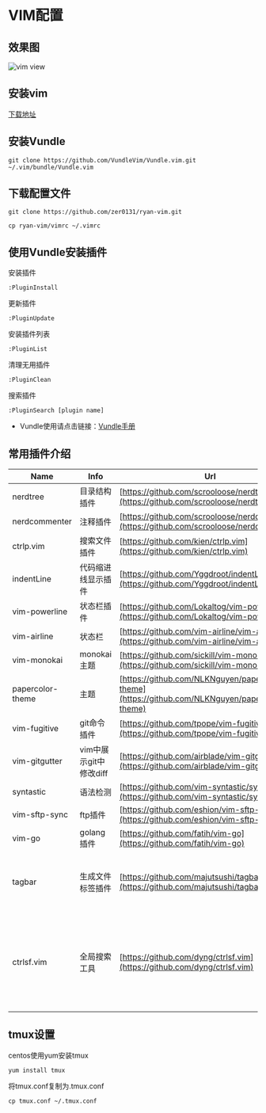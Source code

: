 # VIM配置

## 效果图

![vim view](./vim-view.jpg)

## 安装vim

[下载地址](https://github.com/vim/vim/releases)

## 安装Vundle

```
git clone https://github.com/VundleVim/Vundle.vim.git ~/.vim/bundle/Vundle.vim
```

## 下载配置文件

```
git clone https://github.com/zer0131/ryan-vim.git

cp ryan-vim/vimrc ~/.vimrc
```

## 使用Vundle安装插件

安装插件
```
:PluginInstall
```

更新插件
```
:PluginUpdate
```

安装插件列表
```
:PluginList
```

清理无用插件
```
:PluginClean
```

搜索插件
```
:PluginSearch [plugin name]
```

* Vundle使用请点击链接：[Vundle手册](https://github.com/VundleVim/Vundle.vim)

## 常用插件介绍

Name|Info|Url|Remark
------|------|------|------
nerdtree|目录结构插件|[https://github.com/scrooloose/nerdtree](https://github.com/scrooloose/nerdtree)|N/A
nerdcommenter|注释插件|[https://github.com/scrooloose/nerdcommenter](https://github.com/scrooloose/nerdcommenter)|N/A
ctrlp.vim|搜索文件插件|[https://github.com/kien/ctrlp.vim](https://github.com/kien/ctrlp.vim)|N/A
indentLine|代码缩进线显示插件|[https://github.com/Yggdroot/indentLine](https://github.com/Yggdroot/indentLine)|N/A
vim-powerline|状态栏插件|[https://github.com/Lokaltog/vim-powerline](https://github.com/Lokaltog/vim-powerline)|N/A
vim-airline|状态栏|[https://github.com/vim-airline/vim-airline](https://github.com/vim-airline/vim-airline)|N/A
vim-monokai|monokai主题|[https://github.com/sickill/vim-monokai](https://github.com/sickill/vim-monokai)|N/A
papercolor-theme|主题|[https://github.com/NLKNguyen/papercolor-theme](https://github.com/NLKNguyen/papercolor-theme)|N/A
vim-fugitive|git命令插件|[https://github.com/tpope/vim-fugitive](https://github.com/tpope/vim-fugitive)|N/A
vim-gitgutter|vim中展示git中修改diff|[https://github.com/airblade/vim-gitgutter](https://github.com/airblade/vim-gitgutter)|N/A
syntastic|语法检测|[https://github.com/vim-syntastic/syntastic](https://github.com/vim-syntastic/syntastic)|N/A
vim-sftp-sync|ftp插件|[https://github.com/eshion/vim-sftp-sync](https://github.com/eshion/vim-sftp-sync)|N/A
vim-go|golang插件|[https://github.com/fatih/vim-go](https://github.com/fatih/vim-go)|N/A
tagbar|生成文件标签插件|[https://github.com/majutsushi/tagbar](https://github.com/majutsushi/tagbar)|这个插件使用前提是需要安装[ctags](http://ctags.sourceforge.net/)
ctrlsf.vim|全局搜索工具|[https://github.com/dyng/ctrlsf.vim](https://github.com/dyng/ctrlsf.vim)|插件使用前先安装ag或ack，建议安装ag，速度更快[ag](https://github.com/ggreer/the_silver_searcher)

## tmux设置

centos使用yum安装tmux
```
yum install tmux
```

将tmux.conf复制为.tmux.conf
```
cp tmux.conf ~/.tmux.conf
```
